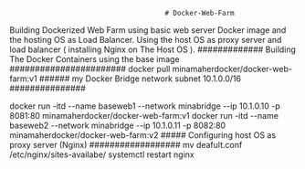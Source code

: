                                           # Docker-Web-Farm
Building Dockerized Web Farm using basic web server Docker image and the hosting OS as Load Balancer.
Using the host OS as proxy server and load balancer ( installing Nginx on The Host OS ).
                    ############# Building The Docker Containers using the base image #######################
docker pull minamaherdocker/docker-web-farm:v1
                   ###### my Docker Bridge network subnet 10.1.0.0/16 ###############

docker run -itd --name baseweb1 --network minabridge --ip 10.1.0.10 -p 8081:80 minamaherdocker/docker-web-farm:v1
docker run -itd --name baseweb2 --network minabridge --ip 10.1.0.11 -p 8082:80 minamaherdocker/docker-web-farm:v2
                   ##### Configuring host OS as proxy server (Nginx) ##################
mv deafult.conf /etc/nginx/sites-availabe/
systemctl restart nginx
